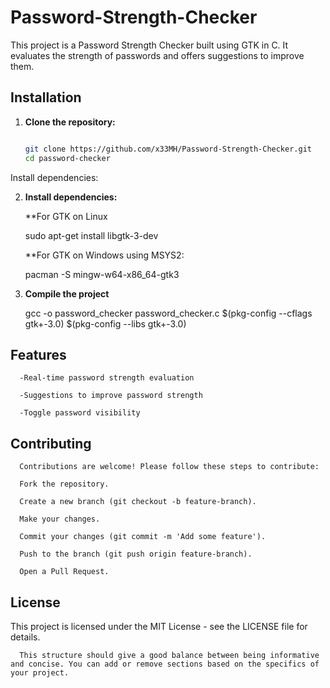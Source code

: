 # Password-Strength-Checker

This project is a Password Strength Checker built using GTK in C. It evaluates the strength of passwords and offers suggestions to improve them.

## Installation

1. **Clone the repository:**
   
   ```bash

   git clone https://github.com/x33MH/Password-Strength-Checker.git
   cd password-checker

Install dependencies:

2. **Install dependencies:**
   
   **For GTK on Linux
   
      sudo apt-get install libgtk-3-dev

   **For GTK on Windows using MSYS2:
   
      pacman -S mingw-w64-x86_64-gtk3

4. **Compile the project**
   
      gcc -o password_checker password_checker.c $(pkg-config --cflags gtk+-3.0) $(pkg-config --libs gtk+-3.0)


## Features

      -Real-time password strength evaluation
      
      -Suggestions to improve password strength
      
      -Toggle password visibility
   
## Contributing

      Contributions are welcome! Please follow these steps to contribute:
   
      Fork the repository.
      
      Create a new branch (git checkout -b feature-branch).
      
      Make your changes.
      
      Commit your changes (git commit -m 'Add some feature').
      
      Push to the branch (git push origin feature-branch).
      
      Open a Pull Request.

## License

   This project is licensed under the MIT License - see the LICENSE file for details.

   
      This structure should give a good balance between being informative and concise. You can add or remove sections based on the specifics of your project.
